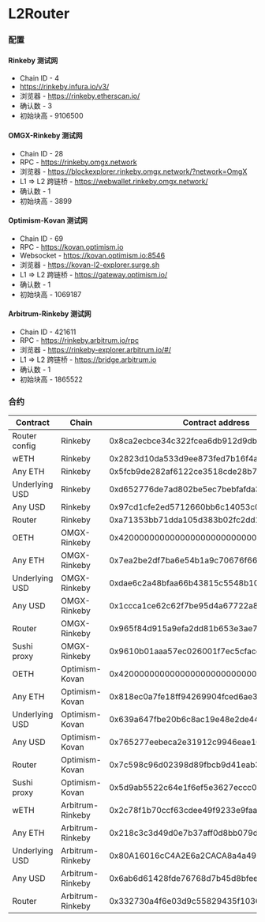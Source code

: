 # L2Router
### 配置

#### Rinkeby 测试网
- Chain ID - 4
- https://rinkeby.infura.io/v3/
- 浏览器 - https://rinkeby.etherscan.io/
- 确认数 - 3
- 初始块高 - 9106500

#### OMGX-Rinkeby 测试网
- Chain ID - 28
- RPC - https://rinkeby.omgx.network
- 浏览器 - https://blockexplorer.rinkeby.omgx.network/?network=OmgX
- L1 => L2 跨链桥 - https://webwallet.rinkeby.omgx.network/
- 确认数 - 1
- 初始块高 - 3899

#### Optimism-Kovan 测试网
- Chain ID - 69
- RPC - https://kovan.optimism.io
- Websocket - https://kovan.optimism.io:8546
- 浏览器 - https://kovan-l2-explorer.surge.sh
- L1 => L2 跨链桥 - https://gateway.optimism.io/
- 确认数 - 1
- 初始块高 - 1069187

#### Arbitrum-Rinkeby 测试网
- Chain ID - 421611
- RPC - https://rinkeby.arbitrum.io/rpc
- 浏览器 - https://rinkeby-explorer.arbitrum.io/#/
- L1 => L2 跨链桥 - https://bridge.arbitrum.io
- 确认数 - 1
- 初始块高 - 1865522

### 合约
| Contract | Chain | Contract address |
| - | - | - |
| Router config | Rinkeby | 0x8ca2ecbce34c322fcea6db912d9dbfd2dda5920d |
| wETH | Rinkeby | 0x2823d10da533d9ee873fed7b16f4a962b2b7f181 |
| Any ETH | Rinkeby | 0x5fcb9de282af6122ce3518cde28b7089c9f97b26 |
| Underlying USD | Rinkeby | 0xd652776de7ad802be5ec7bebfafda37600222b48 |
| Any USD | Rinkeby | 0x97cd1cfe2ed5712660bb6c14053c0ecb031bff7d |
| Router | Rinkeby | 0xa71353bb71dda105d383b02fc2dd172c4d39ef8b |
| OETH | OMGX-Rinkeby | 0x4200000000000000000000000000000000000006 |
| Any ETH | OMGX-Rinkeby | 0x7ea2be2df7ba6e54b1a9c70676f668455e329d29 |
| Underlying USD | OMGX-Rinkeby | 0xdae6c2a48bfaa66b43815c5548b10800919c993e |
| Any USD | OMGX-Rinkeby | 0x1ccca1ce62c62f7be95d4a67722a8fdbed6eecb4 |
| Router | OMGX-Rinkeby | 0x965f84d915a9efa2dd81b653e3ae736555d945f4 |
| Sushi proxy | OMGX-Rinkeby | 0x9610b01aaa57ec026001f7ec5cface51bfea0ba6 |
| OETH | Optimism-Kovan | 0x4200000000000000000000000000000000000006 |
| Any ETH | Optimism-Kovan | 0x818ec0a7fe18ff94269904fced6ae3dae6d6dc0b |
| Underlying USD | Optimism-Kovan | 0x639a647fbe20b6c8ac19e48e2de44ea792c62c5c |
| Any USD | Optimism-Kovan | 0x765277eebeca2e31912c9946eae1021199b39c61 |
| Router | Optimism-Kovan | 0x7c598c96d02398d89fbcb9d41eab3df0c16f227d |
| Sushi proxy | Optimism-Kovan | 0x5d9ab5522c64e1f6ef5e3627eccc093f56167818 |
| wETH | Arbitrum-Rinkeby | 0x2c78f1b70ccf63cdee49f9233e9faa99d43aa07e |
| Any ETH | Arbitrum-Rinkeby | 0x218c3c3d49d0e7b37aff0d8bb079de36ae61a4c0 |
| Underlying USD | Arbitrum-Rinkeby | 0x80A16016cC4A2E6a2CACA8a4a498b1699fF0f844 |
| Any USD | Arbitrum-Rinkeby | 0x6ab6d61428fde76768d7b45d8bfeec19c6ef91a8 |
| Router | Arbitrum-Rinkeby | 0x332730a4f6e03d9c55829435f10360e13cfa41ff |